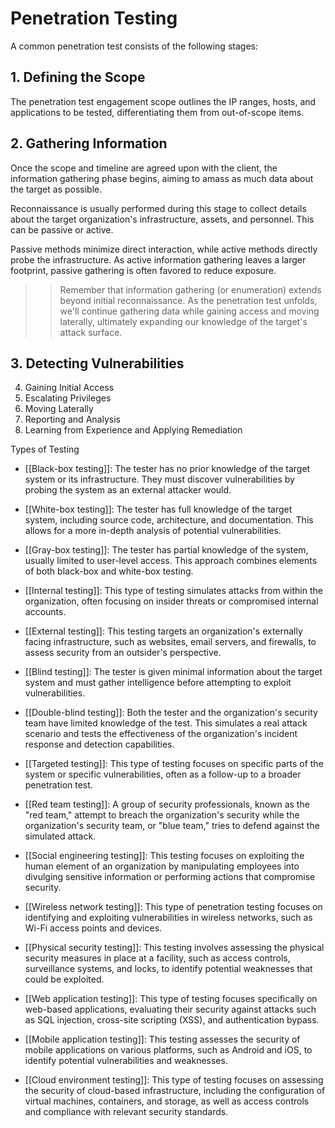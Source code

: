 # Penetration Testing

A common penetration test consists of the following stages:

## 1. Defining the Scope
The penetration test engagement scope outlines the IP ranges, hosts, and applications to be tested, differentiating them from out-of-scope items.
## 2. Gathering Information
Once the scope and timeline are agreed upon with the client, the information gathering phase begins, aiming to amass as much data about the target as possible.

Reconnaissance is usually performed during this stage to collect details about the target organization's infrastructure, assets, and personnel. This can be passive or active. 

Passive methods minimize direct interaction, while active methods directly probe the infrastructure. As active information gathering leaves a larger footprint, passive gathering is often favored to reduce exposure.

>> Remember that information gathering (or enumeration) extends beyond initial reconnaissance. As the penetration test unfolds, we'll continue gathering data while gaining access and moving laterally, ultimately expanding our knowledge of the target's attack surface.

## 3. Detecting Vulnerabilities
4. Gaining Initial Access
5. Escalating Privileges
6. Moving Laterally
7. Reporting and Analysis
8. Learning from Experience and Applying Remediation








Types of Testing
- [[Black-box testing]]: The tester has no prior knowledge of the target system or its infrastructure. They must discover vulnerabilities by probing the system as an external attacker would.
- [[White-box testing]]: The tester has full knowledge of the target system, including source code, architecture, and documentation. This allows for a more in-depth analysis of potential vulnerabilities.
- [[Gray-box testing]]: The tester has partial knowledge of the system, usually limited to user-level access. This approach combines elements of both black-box and white-box testing.

- [[Internal testing]]: This type of testing simulates attacks from within the organization, often focusing on insider threats or compromised internal accounts.
- [[External testing]]: This testing targets an organization's externally facing infrastructure, such as websites, email servers, and firewalls, to assess security from an outsider's perspective.

- [[Blind testing]]: The tester is given minimal information about the target system and must gather intelligence before attempting to exploit vulnerabilities.
- [[Double-blind testing]]: Both the tester and the organization's security team have limited knowledge of the test. This simulates a real attack scenario and tests the effectiveness of the organization's incident response and detection capabilities.

- [[Targeted testing]]: This type of testing focuses on specific parts of the system or specific vulnerabilities, often as a follow-up to a broader penetration test.

- [[Red team testing]]: A group of security professionals, known as the "red team," attempt to breach the organization's security while the organization's security team, or "blue team," tries to defend against the simulated attack.



- [[Social engineering testing]]: This testing focuses on exploiting the human element of an organization by manipulating employees into divulging sensitive information or performing actions that compromise security.


- [[Wireless network testing]]: This type of penetration testing focuses on identifying and exploiting vulnerabilities in wireless networks, such as Wi-Fi access points and devices.

- [[Physical security testing]]: This testing involves assessing the physical security measures in place at a facility, such as access controls, surveillance systems, and locks, to identify potential weaknesses that could be exploited.

- [[Web application testing]]: This type of testing focuses specifically on web-based applications, evaluating their security against attacks such as SQL injection, cross-site scripting (XSS), and authentication bypass.

- [[Mobile application testing]]: This testing assesses the security of mobile applications on various platforms, such as Android and iOS, to identify potential vulnerabilities and weaknesses.

- [[Cloud environment testing]]: This type of testing focuses on assessing the security of cloud-based infrastructure, including the configuration of virtual machines, containers, and storage, as well as access controls and compliance with relevant security standards.

